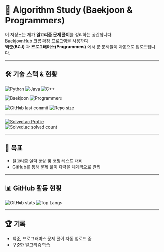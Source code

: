 # 📝 Algorithm Study (Baekjoon & Programmers)

이 저장소는 제가 **알고리즘 문제 풀이**를 정리하는 공간입니다.  
[BaekjoonHub](https://github.com/BaekjoonHub/BaekjoonHub) 크롬 확장 프로그램을 사용하여  
**백준(BOJ)** 과 **프로그래머스(Programmers)** 에서 푼 문제들이 자동으로 업로드됩니다.

---

## 🛠️ 기술 스택 & 현황
![Python](https://img.shields.io/badge/Python-3776AB?style=flat-square&logo=python&logoColor=white)
![Java](https://img.shields.io/badge/Java-007396?style=flat-square&logo=java&logoColor=white)
![C++](https://img.shields.io/badge/C++-00599C?style=flat-square&logo=c%2b%2b&logoColor=white)

![Baekjoon](https://img.shields.io/badge/BOJ-0066CC?style=flat-square&logo=data%3Aimage%2Fsvg%2Bxml%3Bbase64%2CPHN2ZyB4bWxucz0iaHR0cDovL3d3dy53My5vcmcvMjAwMC9zdmciIHZpZXdCb3g9IjAgMCAxMDAwIDEwMDAiPjxjaXJjbGUgY3g9IjUwMCIgY3k9IjUwMCIgcj0iNTAwIiBmaWxsPSIjZmZmIi8%2BPC9zdmc%2B&logoColor=white)
![Programmers](https://img.shields.io/badge/Programmers-222222?style=flat-square&logo=vercel&logoColor=white)

![GitHub last commit](https://img.shields.io/github/last-commit/ParkChanWoo0321/backjoon-study?style=flat-square)
![Repo size](https://img.shields.io/github/repo-size/ParkChanWoo0321/backjoon-study?style=flat-square)

---

[![Solved.ac Profile](http://mazassumnida.wtf/api/v2/generate_badge?boj=qkrcksdn0321)](https://solved.ac/profile/qkrcksdn0321)  
![Solved.ac solved count](http://mazandi.herokuapp.com/api?handle=qkrcksdn0321&theme=warm)

---

## 🎯 목표

- 알고리즘 실력 향상 및 코딩 테스트 대비  
- GitHub를 통해 문제 풀이 이력을 체계적으로 관리  

---

## 📊 GitHub 활동 현황

![GitHub stats](https://github-readme-stats.vercel.app/api?username=사용자아이디&show_icons=true&theme=radical)
![Top Langs](https://github-readme-stats.vercel.app/api/top-langs/?username=사용자아이디&layout=compact&theme=radical)

---

## 🏆 기록

- 백준, 프로그래머스 문제 풀이 자동 업로드 중  
- 꾸준한 알고리즘 학습
